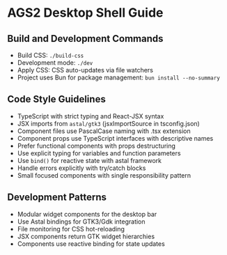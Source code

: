 # AGS2 Desktop Shell Guide

## Build and Development Commands
- Build CSS: `./build-css`
- Development mode: `./dev`
- Apply CSS: CSS auto-updates via file watchers
- Project uses Bun for package management: `bun install --no-summary`

## Code Style Guidelines
- TypeScript with strict typing and React-JSX syntax
- JSX imports from `astal/gtk3` (jsxImportSource in tsconfig.json)
- Component files use PascalCase naming with .tsx extension
- Component props use TypeScript interfaces with descriptive names
- Prefer functional components with props destructuring
- Use explicit typing for variables and function parameters
- Use `bind()` for reactive state with astal framework
- Handle errors explicitly with try/catch blocks
- Small focused components with single responsibility pattern

## Development Patterns
- Modular widget components for the desktop bar
- Use Astal bindings for GTK3/Gdk integration
- File monitoring for CSS hot-reloading
- JSX components return GTK widget hierarchies
- Components use reactive binding for state updates